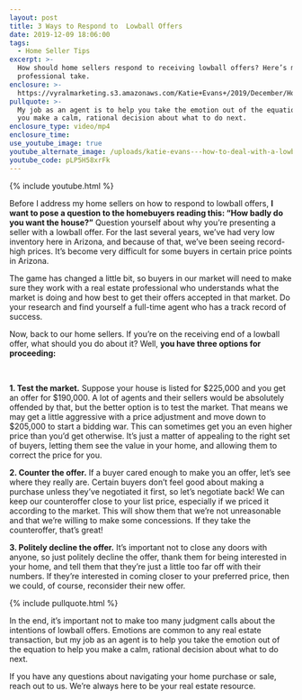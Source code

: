 ```yaml
---
layout: post
title: 3 Ways to Respond to  Lowball Offers
date: 2019-12-09 18:06:00
tags:
  - Home Seller Tips
excerpt: >-
  How should home sellers respond to receiving lowball offers? Here’s my
  professional take.
enclosure: >-
  https://vyralmarketing.s3.amazonaws.com/Katie+Evans+/2019/December/How+to+Deal+with+a+Lowball+Offer.mp4
pullquote: >-
  My job as an agent is to help you take the emotion out of the equation to help
  you make a calm, rational decision about what to do next.
enclosure_type: video/mp4
enclosure_time:
use_youtube_image: true
youtube_alternate_image: /uploads/katie-evans---how-to-deal-with-a-lowball-offer-youtube.jpg
youtube_code: pLP5H58xrFk
---
```


{% include youtube.html %}&nbsp;

Before I address my home sellers on how to respond to lowball offers, **I want to pose a question to the homebuyers reading this: “How badly do you want the house?”** Question yourself about why you’re presenting a seller with a lowball offer. For the last several years, we’ve had very low inventory here in Arizona, and because of that, we’ve been seeing record-high prices. It’s become very difficult for some buyers in certain price points in Arizona.&nbsp;

The game has changed a little bit, so buyers in our market will need to make sure they work with a real estate professional who understands what the market is doing and how best to get their offers accepted in that market. Do your research and find yourself a full-time agent who has a track record of success.

Now, back to our home sellers. If you’re on the receiving end of a lowball offer, what should you do about it? Well, **you have three options for proceeding:**

&nbsp;

**1\. Test the market.** Suppose your house is listed for $225,000 and you get an offer for $190,000. A lot of agents and their sellers would be absolutely offended by that, but the better option is to test the market. That means we may get a little aggressive with a price adjustment and move down to $205,000 to start a bidding war. This can sometimes get you an even higher price than you’d get otherwise. It’s just a matter of appealing to the right set of buyers, letting them see the value in your home, and allowing them to correct the price for you.

**2\. Counter the offer.** If a buyer cared enough to make you an offer, let’s see where they really are. Certain buyers don’t feel good about making a purchase unless they’ve negotiated it first, so let’s negotiate back\! We can keep our counteroffer close to your list price, especially if we priced it according to the market. This will show them that we’re not unreasonable and that we’re willing to make some concessions. If they take the counteroffer, that’s great\!&nbsp;

**3\. Politely decline the offer.** It’s important not to close any doors with anyone, so just politely decline the offer, thank them for being interested in your home, and tell them that they’re just a little too far off with their numbers. If they’re interested in coming closer to your preferred price, then we could, of course, reconsider their new offer.

{% include pullquote.html %}&nbsp;

In the end, it’s important not to make too many judgment calls about the intentions of lowball offers. Emotions are common to any real estate transaction, but my job as an agent is to help you take the emotion out of the equation to help you make a calm, rational decision about what to do next.

If you have any questions about navigating your home purchase or sale, reach out to us. We’re always here to be your real estate resource.